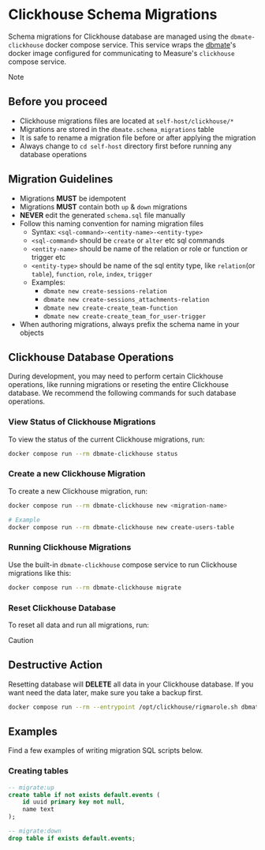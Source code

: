 # Clickhouse Schema Migrations

Schema migrations for Clickhouse database are managed using the `dbmate-clickhouse` docker compose service. This service wraps the [dbmate](https://github.com/amacneil/dbmate)'s docker image configured for communicating to Measure's `clickhouse` compose service.


> [!NOTE]
>
> ## Before you proceed
>
> - Clickhouse migrations files are located at `self-host/clickhouse/*`
> - Migrations are stored in the `dbmate.schema_migrations` table
> - It is safe to rename a migration file before or after applying the migration
> - Always change to `cd self-host` directory first before running any database operations

## Migration Guidelines

- Migrations **MUST** be idempotent
- Migrations **MUST** contain both `up` &amp; `down` migrations
- **NEVER** edit the generated `schema.sql` file manually
- Follow this naming convention for naming migration files
  - Syntax: `<sql-command>-<entity-name>-<entity-type>`
  - `<sql-command>` should be `create` or `alter` etc sql commands
  - `<entity-name>` should be name of the relation or role or function or trigger etc
  - `<entity-type>` should be name of the sql entity type, like `relation`(or `table`), `function`, `role`, `index`, `trigger`
  - Examples:
    - `dbmate new create-sessions-relation`
    - `dbmate new create-sessions_attachments-relation`
    - `dbmate new create-create_team-function`
    - `dbmate new create-create_team_for_user-trigger`
- When authoring migrations, always prefix the schema name in your objects

## Clickhouse Database Operations

During development, you may need to perform certain Clickhouse operations, like running migrations or reseting the entire Clickhouse database. We recommend the following commands for such database operations.

### View Status of Clickhouse Migrations

To view the status of the current Clickhouse migrations, run:

```sh
docker compose run --rm dbmate-clickhouse status
```

### Create a new Clickhouse Migration

To create a new Clickhouse migration, run:

```sh
docker compose run --rm dbmate-clickhouse new <migration-name>

# Example
docker compose run --rm dbmate-clickhouse new create-users-table
```

### Running Clickhouse Migrations

Use the built-in `dbmate-clickhouse` compose service to run Clickhouse migrations like this:

```sh
docker compose run --rm dbmate-clickhouse migrate
```

### Reset Clickhouse Database

To reset all data and run all migrations, run:

> [!CAUTION]
>
> ## Destructive Action
> 
> Resetting database will **DELETE** all data in your Clickhouse database.
> If you want need the data later, make sure you take a backup first.

```sh
docker compose run --rm --entrypoint /opt/clickhouse/rigmarole.sh dbmate-clickhouse
```

## Examples

Find a few examples of writing migration SQL scripts below.

### Creating tables

```sql
-- migrate:up
create table if not exists default.events (
    id uuid primary key not null,
    name text
);

-- migrate:down
drop table if exists default.events;
```